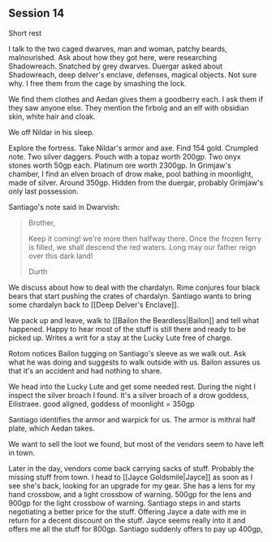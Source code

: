 ## Session 14
Short rest

I talk to the two caged dwarves, man and woman, patchy beards, malnourished. Ask about how they got here, were researching Shadowreach. Snatched by grey dwarves. Duergar asked about Shadowreach, deep delver's enclave, defenses, magical objects. Not sure why. I free them from the cage by smashing the lock.

We find them clothes and Aedan gives them a goodberry each. I ask them if they saw anyone else. They mention the firbolg and an elf with obsidian skin, white hair and cloak.

We off Nildar in his sleep. 

Explore the fortress. Take Nildar's armor and axe. Find 154 gold. Crumpled note. Two silver daggers. Pouch with a topaz worth 200gp. Two onyx stones worth 50gp each. Platinum ore worth 2300gp. In Grimjaw's chamber, I find an elven broach of drow make, pool bathing in moonlight, made of silver. Around 350gp. Hidden from the duergar, probably Grimjaw's only last possession.

Santiago's note said in Dwarvish:

> Brother, 
> 
> Keep it coming! we're more then halfway there. Once the frozen ferry is filled, we shall descend the red waters. Long may our father reign over this dark land!  
> 
> Durth

We discuss about how to deal with the chardalyn. Rime conjures four black bears that start pushing the crates of chardalyn. Santiago wants to bring some chardalyn back to [[Deep Delver's Enclave]].

We pack up and leave, walk to [[Bailon the Beardless|Bailon]] and tell what happened. Happy to hear most of the stuff is still there and ready to be picked up. Writes a writ for a stay at the Lucky Lute free of charge.

Rotom notices Bailon tugging on Santiago's sleeve as we walk out. Ask what he was doing and suggests to walk outside with us. Bailon assures us that it's an accident and had nothing to share.

We head into the Lucky Lute and get some needed rest. During the night I inspect the silver broach I found. It's a silver broach of a drow goddess, Eilistraee. good aligned, goddess of moonlight = 350gp

Santiago identifies the armor and warpick for us. The armor is mithral half plate, which Aedan takes.

We want to sell the loot we found, but most of the vendors seem to have left in town.

Later in the day, vendors come back carrying sacks of stuff. Probably the missing stuff from town. I head to [[Jayce Goldsmile|Jayce]] as soon as I see she's back, looking for an upgrade for my gear. She has a lens for my hand crossbow, and a light crossbow of warning. 500gp for the lens and 900gp for the light crossbow of warning. Santiago steps in and starts negotiating a better price for the stuff. Offering Jayce a date with me in return for a decent discount on the stuff. Jayce seems really into it and offers me all the stuff for 800gp. Santiago suddenly offers to pay up 400gp, 